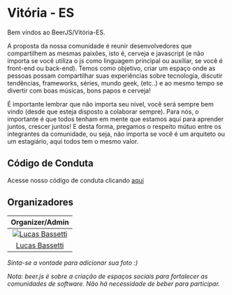 # Vitória - ES

Bem vindos ao BeerJS/Vitória-ES.

A proposta da nossa comunidade é reunir desenvolvedores que compartilhem as mesmas paixões, isto é, cerveja e javascript (e não importa se você utiliza o js como linguagem principal ou auxiliar, se você é front-end ou back-end). Temos como objetivo, criar um espaço onde as pessoas possam compartilhar suas experiências sobre tecnologia, discutir tendências, frameworks, séries, mundo geek, (etc..) e ao mesmo tempo se divertir com boas músicas, bons papos e cerveja!

É importante lembrar que não importa seu nível, você será sempre bem vindo (desde que esteja disposto a colaborar sempre). Para nós, o importante é que todos tenham em mente que estamos aqui para aprender juntos, crescer juntos! E desta forma, pregamos o respeito mútuo entre os integrantes da comunidade, ou seja, não importa se você é um arquiteto ou um estagiário, aqui todos tem o mesmo valor.

## Código de Conduta
Acesse nosso código de conduta clicando [aqui](https://github.com/beerjs/vitoria-es/blob/master/Citizen%20Code%20of%20Conduct)

## Organizadores

| Organizer/Admin |
|:-:|
| [![Lucas Bassetti](https://avatars3.githubusercontent.com/u/1014326?s=70)](https://github.com/LucasBassetti) |
| [Lucas Bassetti](https://www.lucasbassetti.com.br) |

<i>Sinta-se a vontade para adicionar sua foto :) </i>

<i>Nota: beer.js é sobre a criação de espaços sociais para fortalecer as comunidades de software. Não há necessidade de beber para participar.</i>
